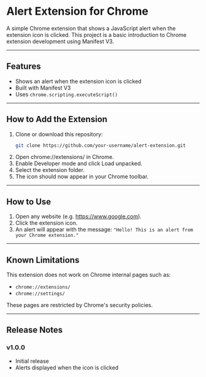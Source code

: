 # Alert Extension for Chrome

A simple Chrome extension that shows a JavaScript alert when the extension icon is clicked. This project is a basic introduction to Chrome extension development using Manifest V3.

---

## Features

- Shows an alert when the extension icon is clicked
- Built with Manifest V3
- Uses `chrome.scripting.executeScript()`

---

## How to Add the Extension

1. Clone or download this repository:
   ```bash
   git clone https://github.com/your-username/alert-extension.git
   ```
2. Open chrome://extensions/ in Chrome.
3. Enable Developer mode and click Load unpacked.
4. Select the extension folder.
5. The icon should now appear in your Chrome toolbar.

---

## How to Use

1. Open any website (e.g. https://www.google.com).
2. Click the extension icon.
3. An alert will appear with the message:
`"Hello! This is an alert from your Chrome extension."`

---

## Known Limitations

This extension does not work on Chrome internal pages such as:

- `chrome://extensions/`
- `chrome://settings/`

These pages are restricted by Chrome's security policies.

---

## Release Notes

### v1.0.0

- Initial release
- Alerts displayed when the icon is clicked